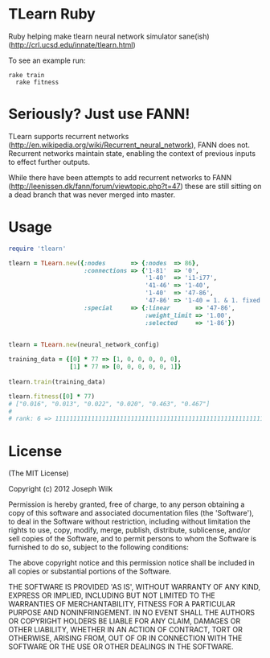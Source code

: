 TLearn Ruby
=========

Ruby helping make tlearn neural network simulator sane(ish) (http://crl.ucsd.edu/innate/tlearn.html)

To see an example run:

<pre><code>rake train
  rake fitness
</code></pre>

Seriously? Just use FANN!
=========

TLearn supports recurrent networks (http://en.wikipedia.org/wiki/Recurrent_neural_network), FANN does not. Recurrent networks maintain state, enabling the context of previous inputs to effect further outputs. 

While there have been attempts to add recurrent networks to FANN (http://leenissen.dk/fann/forum/viewtopic.php?t=47) these are still sitting on a dead branch that was never merged into master.

Usage
=========

```ruby
require 'tlearn'

tlearn = TLearn.new({:nodes       => {:nodes  => 86},
                     :connections => {'1-81'  => '0',
                                      '1-40'  => 'i1-i77',
                                      '41-46' => '1-40',
                                      '1-40'  => '47-86',
                                      '47-86' => '1-40 = 1. & 1. fixed one-to-one'},
                     :special     => {:linear       => '47-86',
                                      :weight_limit => '1.00',
                                      :selected     => '1-86'})


tlearn = TLearn.new(neural_network_config)
  
training_data = {[0] * 77 => [1, 0, 0, 0, 0, 0],
                 [1] * 77 => [0, 0, 0, 0, 0, 1]} 
  
tlearn.train(training_data)

tlearn.fitness([0] * 77)
# ["0.016", "0.013", "0.022", "0.020", "0.463", "0.467"]
# 
# rank: 6 => 11111111111111111111111111111111111111111111111111111111111111111111111111111

```

License
=========

(The MIT License)

Copyright (c) 2012 Joseph Wilk

Permission is hereby granted, free of charge, to any person obtaining
a copy of this software and associated documentation files (the
'Software'), to deal in the Software without restriction, including
without limitation the rights to use, copy, modify, merge, publish,
distribute, sublicense, and/or sell copies of the Software, and to
permit persons to whom the Software is furnished to do so, subject to
the following conditions:

The above copyright notice and this permission notice shall be
included in all copies or substantial portions of the Software.

THE SOFTWARE IS PROVIDED 'AS IS', WITHOUT WARRANTY OF ANY KIND,
EXPRESS OR IMPLIED, INCLUDING BUT NOT LIMITED TO THE WARRANTIES OF
MERCHANTABILITY, FITNESS FOR A PARTICULAR PURPOSE AND NONINFRINGEMENT.
IN NO EVENT SHALL THE AUTHORS OR COPYRIGHT HOLDERS BE LIABLE FOR ANY
CLAIM, DAMAGES OR OTHER LIABILITY, WHETHER IN AN ACTION OF CONTRACT,
TORT OR OTHERWISE, ARISING FROM, OUT OF OR IN CONNECTION WITH THE
SOFTWARE OR THE USE OR OTHER DEALINGS IN THE SOFTWARE.